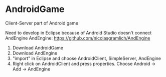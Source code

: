 # AndroidGame
Client-Server part of Android game

Need to develop in Eclipse because of Android Studio doesn't connect AndEngine 
AndEngine:
https://github.com/nicolasgramlich/AndEngine

1) Download AndroidGame
2) Download AndEngine
3) "import" in Eclipse and choose AndroidClient, SimpleServer, AndEngine
4) Right click on AndroidClient and press properties. Choose Android -> Add -> AndEngine
